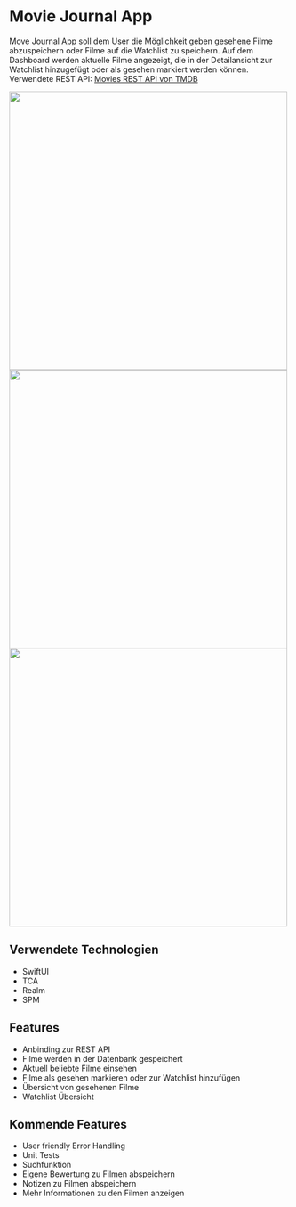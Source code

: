 # Movie Journal App

Move Journal App soll dem User die Möglichkeit geben gesehene Filme abzuspeichern oder Filme auf die Watchlist zu speichern. 
Auf dem Dashboard werden aktuelle Filme angezeigt, die in der Detailansicht zur Watchlist hinzugefügt oder als gesehen markiert werden können.
Verwendete REST API: [Movies REST API von TMDB](https://developer.themoviedb.org/reference/intro/getting-started)

<img src="https://github.com/myuqa22/movieJournal/assets/52576264/3350a996-8ab2-41df-90d3-40c66dbb7218" height="500">
<img src="https://github.com/myuqa22/movieJournal/assets/52576264/45472eaf-9a05-4a6f-bcf0-d26d2e948847" height="500">
<img src="https://github.com/myuqa22/movieJournal/assets/52576264/712d9fd4-218f-451b-8402-14fa3340d749" height="500">

## Verwendete Technologien
- SwiftUI
- TCA
- Realm
- SPM

## Features
- Anbinding zur REST API
- Filme werden in der Datenbank gespeichert
- Aktuell beliebte Filme einsehen
- Filme als gesehen markieren oder zur Watchlist hinzufügen
- Übersicht von gesehenen Filme
- Watchlist Übersicht
## Kommende Features
- User friendly Error Handling
- Unit Tests
- Suchfunktion
- Eigene Bewertung zu Filmen abspeichern
- Notizen zu Filmen abspeichern
- Mehr Informationen zu den Filmen anzeigen

